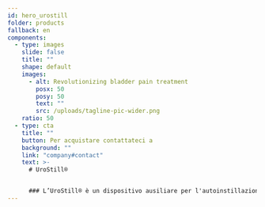 ```yaml
---
id: hero_urostill
folder: products
fallback: en
components:
  - type: images
    slide: false
    title: ""
    shape: default
    images:
      - alt: Revolutionizing bladder pain treatment
        posx: 50
        posy: 50
        text: ""
        src: /uploads/tagline-pic-wider.png
    ratio: 50
  - type: cta
    title: ""
    button: Per acquistare contattateci a
    background: ""
    link: "company#contact"
    text: >-
      # UroStill®


      ### L’UroStill® è un dispositivo ausiliare per l'autoinstillazione intravescicale. Sviluppato principalmente per pazienti di sesso femminile con cistite interstiziale/sindrome del dolore vescicale (IC/BPS). L’UroStill® include anche l’UroDapter®
---
```

